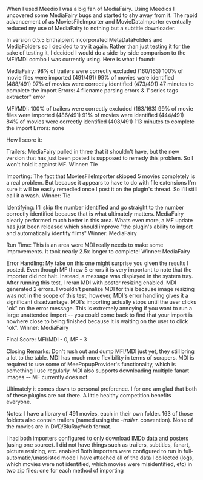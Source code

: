 When I used Meedio I was a big fan of MediaFairy. Using Meedios I uncovered some MediaFairy bugs and started to shy away from it. The rapid advancement of as MoviesFileImporter and MovieDataImporter eventually reduced my use of MediaFairy to nothing but a subtitle downloader. 

In version 0.5.5 Enthalpient incorporated MetaDataFolders and MediaFolders so I decided to try it again. Rather than just testing it for the sake of testing it, I decided I would do a side-by-side comparison to the MFI/MDI combo I was currently using. Here is what I found: 

MediaFairy: 
98% of trailers were correctly excluded (160/163) 
100% of movie files were imported (491/491) 
99% of movies were identified (488/491) 
97% of movies were correctly identified (473/491) 
47 minutes to complete the import 
Errors: 4 filename parsing errors & 1"series tags extractor" error 

MFI/MDI: 
100% of trailers were correctly excluded (163/163) 
99% of movie files were imported (486/491) 
91% of movies were identified (444/491) 
84% of movies were correctly identified (408/491) 
113 minutes to complete the import 
Errors: none 

How I score it: 

Trailers: MediaFairy pulled in three that it shouldn't have, but the new version that has just been posted is supposed to remedy this problem. So I won't hold it against MF. Winner: Tie 

Importing: The fact that MoviesFileImporter skipped 5 movies completely is a real problem. But because it appears to have to do with file extensions I'm sure it will be easily remedied once I post it on the plugin's thread. So I'll still call it a wash. Winner: Tie 

Identifying: I'll skip the number identified and go straight to the number correctly identified because that is what ultimately matters. MediaFairy clearly performed much better in this area. Whats even more, a MF update has just been released which should improve "the plugin's ability to import and automatically identify films" Winner: MediaFairy 

Run Time: This is an area were MDI really needs to make some improvements. It took nearly 2.5x longer to complete! Winner: MediaFairy 

Error Handling: My take on this one might surprise you given the results I posted. Even though MF threw 5 errors it is very important to note that the importer did not halt. Instead, a message was displayed in the system tray. After running this test, I reran MDI with poster resizing enabled. MDI generated 2 errors. I wouldn't penalize MDI for this because image resizing was not in the scope of this test; however, MDI's error handling gives it a significant disadvantage. MDI's importing actually stops until the user clicks "ok" on the error message. This is extremely annoying if you want to run a large unattended import -- you could come back to find that your import is nowhere close to being finished because it is waiting on the user to click "ok". Winner: MediaFairy 

Final Score: MFI/MDI - 0, MF - 3 

Closing Remarks: 
Don't rush out and dump MFI/MDI just yet, they still bring a lot to the table. MDI has much more flexibility in terms of scrapers. MDI is required to use some of MeePopupProvider's functionality, which is something I use regularly. MDI also supports downloading multiple fanart images -- MF currently does not. 

Ultimately it comes down to personal preference. I for one am glad that both of these plugins are out there. A little healthy competition benefits everyone. 



Notes:
I have a library of 491 movies, each in their own folder. 163 of those folders also contain trailers (named using the *-trailer.* convention). None of the movies are in DVD/BluRay/Vob format.

I had both importers configured to only download IMDb data and posters (using one source). I did not have things such as trailers, subtitles, fanart, picture resizing, etc. enabled
Both importers were configured to run in full-automatic/unassisted mode
I have attached all of the data I collected (logs, which movies were not identified, which movies were misidentified, etc) in two zip files: one for each method of importing
